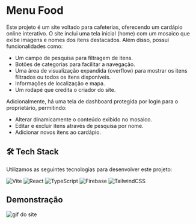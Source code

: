 # Menu Food

Este projeto é um site voltado para cafeterias, oferecendo um cardápio online interativo. O site inclui uma tela inicial (home) com um mosaico que exibe imagens e nomes dos itens destacados. Além disso, possui funcionalidades como:

- Um campo de pesquisa para filtragem de itens.
- Botões de categorias para facilitar a navegação.
- Uma área de visualização expandida (overflow) para mostrar os itens filtrados ou todos os itens disponíveis.
- Informações de localização e mapa.
- Um rodapé que credita o criador do site.

Adicionalmente, há uma tela de dashboard protegida por login para o proprietário, permitindo:

- Alterar dinamicamente o conteúdo exibido no mosaico.
- Editar e excluir itens através de pesquisa por nome.
- Adicionar novos itens ao cardápio.

## 🛠️ Tech Stack

Utilizamos as seguintes tecnologias para desenvolver este projeto:

![Vite](https://img.shields.io/badge/-Vite-646CFF?style=flat&logo=vite&logoColor=white)
![React](https://img.shields.io/badge/-React-333333?style=flat&logo=react)
![TypeScript](https://img.shields.io/badge/TypeScript-007ACC?style=flat&logo=typescript&logoColor=white)
![Firebase](https://img.shields.io/badge/Firebase-FFCA28?style=flat&logo=firebase&logoColor=white)
![TailwindCSS](https://img.shields.io/badge/TailwindCSS-38B2AC?style=flat&logo=tailwind-css&logoColor=white)

## Demonstração

![gif do site](https://github.com/Felipecdc/MenuFood/blob/main/202406191824.gif)
